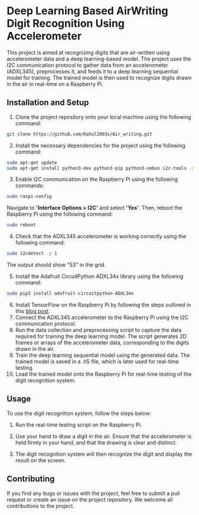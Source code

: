 # Deep Learning Based AirWriting Digit Recognition Using Accelerometer

This project is aimed at recognizing digits that are air-written using accelerometer data and a deep learning-based model. The project uses the I2C communication protocol to gather data from an accelerometer (ADXL345), preprocesses it, and feeds it to a deep learning sequential model for training. The trained model is then used to recognize digits drawn in the air in real-time on a Raspberry Pi.



## Installation and Setup

1. Clone the project repository onto your local machine using the following command:

```bash
git clone https://github.com/Rahul2003s/Air_writing.git
```
2. Install the necessary dependencies for the project using the following command:

```bash
sudo apt-get update
sudo apt-get install python3-dev python3-pip python3-smbus i2c-tools -y
```

3. Enable I2C communication on the Raspberry Pi using the following commands:

```bash
sudo raspi-config
```

Navigate to **'Interface Options > I2C'** and select **'Yes'**. Then, reboot the Raspberry Pi using the following command:

```bash
sudo reboot
```

4. Check that the ADXL345 accelerometer is working correctly using the following command:
```bash
sudo i2cdetect -y 1
```
The output should show "53" in the grid.

5. Install the Adafruit CircuitPython ADXL34x library using the following command:
```bash
sudo pip3 install adafruit-circuitpython-ADXL34x
```

6. Install TensorFlow on the Raspberry Pi by following the steps outlined in this [blog post](https://medium.com/@rahulsri073/installing-tensorflow-on-raspberry-pi-1b2c8d1ee33c).
7. Connect the ADXL345 accelerometer to the Raspberry Pi using the I2C communication protocol.
8. Run the data collection and preprocessing script to capture the data required for training the deep learning model. The script generates 2D frames or arrays of the accelerometer data, corresponding to the digits drawn in the air.
9. Train the deep learning sequential model using the generated data. The trained model is saved in a .h5 file, which is later used for real-time testing.
10. Load the trained model onto the Raspberry Pi for real-time testing of the digit recognition system.


## Usage
To use the digit recognition system, follow the steps below:

1. Run the real-time testing script on the Raspberry Pi.

2. Use your hand to draw a digit in the air. Ensure that the accelerometer is held firmly in your hand, and that the drawing is clear and distinct.

3. The digit recognition system will then recognize the digit and display the result on the screen.

## Contributing
If you find any bugs or issues with the project, feel free to submit a pull request or create an issue on the project repository. We welcome all contributions to the project.

